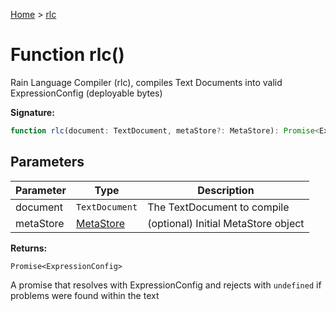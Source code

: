 [Home](../index.md) &gt; [rlc](./rlc_2.md)

# Function rlc()

Rain Language Compiler (rlc), compiles Text Documents into valid ExpressionConfig (deployable bytes)

<b>Signature:</b>

```typescript
function rlc(document: TextDocument, metaStore?: MetaStore): Promise<ExpressionConfig>;
```

## Parameters

|  Parameter | Type | Description |
|  --- | --- | --- |
|  document | `TextDocument` | The TextDocument to compile |
|  metaStore | [MetaStore](../classes/metastore.md) | (optional) Initial MetaStore object |

<b>Returns:</b>

`Promise<ExpressionConfig>`

A promise that resolves with ExpressionConfig and rejects with `undefined` if problems were found within the text

